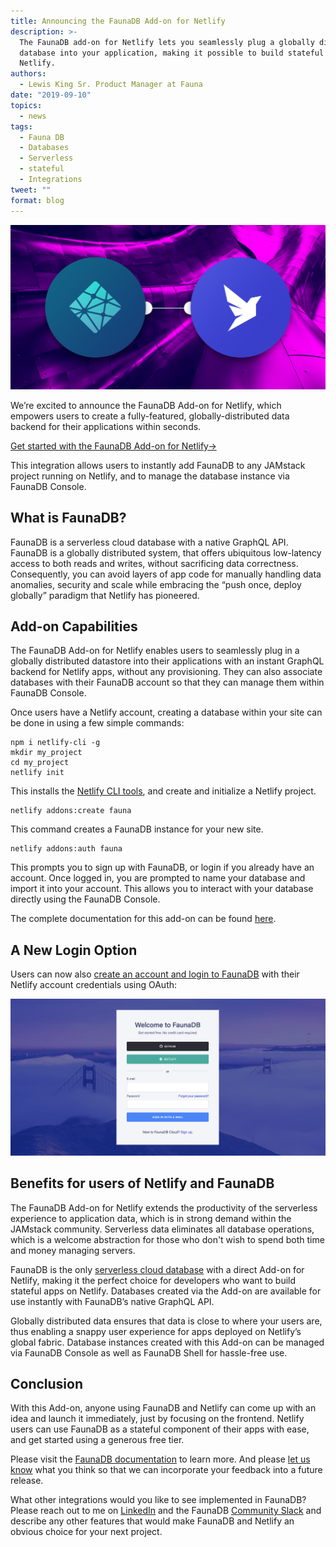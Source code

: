 ```yaml
---
title: Announcing the FaunaDB Add-on for Netlify
description: >-
  The FaunaDB add-on for Netlify lets you seamlessly plug a globally distributed
  database into your application, making it possible to build stateful apps on
  Netlify.
authors:
  - Lewis King Sr. Product Manager at Fauna
date: "2019-09-10"
topics:
  - news
tags:
  - Fauna DB
  - Databases
  - Serverless
  - stateful
  - Integrations
tweet: ""
format: blog
---
```


![](/v3/img/blog/netlify-fauna.png)

We’re excited to announce the FaunaDB Add-on for Netlify, which empowers users to create a fully-featured, globally-distributed data backend for their applications within seconds.

[Get started with the FaunaDB Add-on for Netlify->](https://docs.fauna.com/fauna/current/start/netlify)

This integration allows users to instantly add FaunaDB to any JAMstack project running on Netlify, and to manage the database instance via FaunaDB Console.

## What is FaunaDB?

FaunaDB is a serverless cloud database with a native GraphQL API. FaunaDB is a globally distributed system, that offers ubiquitous low-latency access to both reads and writes, without sacrificing data correctness. Consequently, you can avoid layers of app code for manually handling data anomalies, security and scale while embracing the “push once, deploy globally” paradigm that Netlify has pioneered.

## Add-on Capabilities

The FaunaDB Add-on for Netlify enables users to seamlessly plug in a globally distributed datastore into their applications with an instant GraphQL backend for Netlify apps, without any provisioning. They can also associate databases with their FaunaDB account so that they can manage them within FaunaDB Console.

Once users have a Netlify account, creating a database within your site can be done in using a few simple commands:

```
npm i netlify-cli -g
mkdir my_project
cd my_project
netlify init
```

This installs the [Netlify CLI tools](https://www.netlify.com/docs/cli/), and create and initialize a Netlify project.

```
netlify addons:create fauna
```

This command creates a FaunaDB instance for your new site.

```
netlify addons:auth fauna
```

This prompts you to sign up with FaunaDB, or login if you already have an account. Once logged in, you are prompted to name your database and import it into your account. This allows you to interact with your database directly using the FaunaDB Console.

The complete documentation for this add-on can be found [here](https://docs.fauna.com/fauna/current/start/netlify).

## A New Login Option

Users can now also [create an account and login to FaunaDB](https://dashboard.fauna.com) with their Netlify account credentials using OAuth:

![](/v3/img/blog/screenshot-2019-09-10-06.04.14.png)

## Benefits for users of Netlify and FaunaDB

The FaunaDB Add-on for Netlify extends the productivity of the serverless experience to application data, which is in strong demand within the JAMstack community. Serverless data eliminates all database operations, which is a welcome abstraction for those who don't wish to spend both time and money managing servers.

FaunaDB is the only [serverless cloud database](https://www.netlify.com/blog/2018/07/09/building-serverless-crud-apps-with-netlify-functions-faunadb/) with a direct Add-on for Netlify, making it the perfect choice for developers who want to build stateful apps on Netlify. Databases created via the Add-on are available for use instantly with FaunaDB’s native GraphQL API.

Globally distributed data ensures that data is close to where your users are, thus enabling a snappy user experience for apps deployed on Netlify’s global fabric. Database instances created with this Add-on can be managed via FaunaDB Console as well as FaunaDB Shell for hassle-free use.

## Conclusion

With this Add-on, anyone using FaunaDB and Netlify can come up with an idea and launch it immediately, just by focusing on the frontend. Netlify users can use FaunaDB as a stateful component of their apps with ease, and get started using a generous free tier.

Please visit the [FaunaDB documentation](https://docs.fauna.com/fauna/current/start/netlify) to learn more. And please [let us know](https://twitter.com/fauna) what you think so that we can incorporate your feedback into a future release.

What other integrations would you like to see implemented in FaunaDB? Please reach out to me on [LinkedIn](https://linkedin.com/in/lewisking) and the FaunaDB [Community Slack](https://community-invite.fauna.com) and describe any other features that would make FaunaDB and Netlify an obvious choice for your next project.
